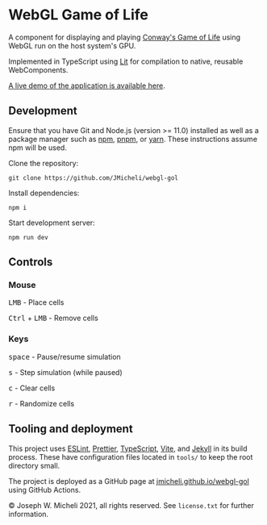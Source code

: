 # WebGL Game of Life

A component for displaying and playing [Conway's Game of Life](https://en.wikipedia.org/wiki/Conway%27s_Game_of_Life) using WebGL run on the host system's GPU.

Implemented in TypeScript using [Lit](https://lit.dev) for compilation to native, reusable WebComponents.

[A live demo of the application is available here](https://jmicheli.github.io/webgl-gol/app).

## Development

Ensure that you have Git and Node.js (version >= 11.0) installed as well as a package manager such as [npm](https://www.npmjs.com/), [pnpm](https://pnpm.io/), or [yarn](https://yarnpkg.com/). These instructions assume npm will be used.

Clone the repository:

`git clone https://github.com/JMicheli/webgl-gol`

Install dependencies:

`npm i`

Start development server:

`npm run dev`

## Controls

### Mouse

<kbd>LMB</kbd> - Place cells

<kbd>Ctrl</kbd> + <kbd>LMB</kbd> - Remove cells

### Keys

<kbd>space</kbd> - Pause/resume simulation

<kbd>s</kbd> - Step simulation (while paused)

<kbd>c</kbd> - Clear cells

<kbd>r</kbd> - Randomize cells

## Tooling and deployment

This project uses [ESLint](https://eslint.org/), [Prettier](https://prettier.io/), [TypeScript](https://www.typescriptlang.org/), [Vite](https://vitejs.dev/), and [Jekyll](https://jekyllrb.com/) in its build process. These have configuration files located in `tools/` to keep the root directory small.

The project is deployed as a GitHub page at [jmicheli.github.io/webgl-gol](https://jmicheli.github.io/webgl-gol) using GitHub Actions.

© Joseph W. Micheli 2021, all rights reserved. See `license.txt` for further information.
